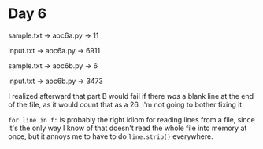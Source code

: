 # Day 6

sample.txt -> aoc6a.py -> 11

input.txt -> aoc6a.py -> 6911

sample.txt -> aoc6b.py -> 6

input.txt -> aoc6b.py -> 3473

I realized afterward that part B would fail if there *was* a blank line at
the end of the file, as it would count that as a 26. I'm not going to bother
fixing it.

`for line in f:` is probably the right idiom for reading lines from a
file, since it's the only way I know of that doesn't read the whole file into
memory at once, but it annoys me to have to do `line.strip()` everywhere.
